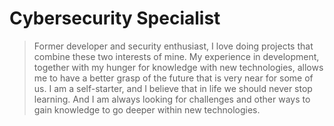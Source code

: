 # Cybersecurity Specialist
> Former developer and security enthusiast, I love doing projects that combine these two interests of mine. My experience in development, together with my hunger for knowledge with new technologies, allows me to have a better grasp of the future that is very near for some of us. I am a self-starter, and I believe that in life we should never stop learning. And I am always looking for challenges and other ways to gain knowledge to go deeper within new technologies.
